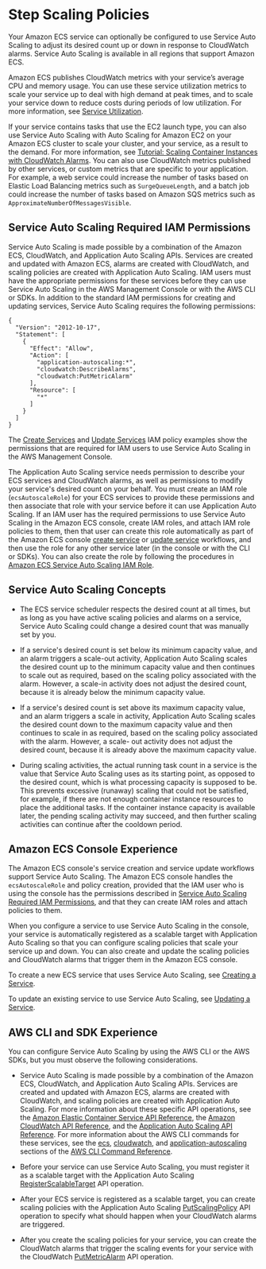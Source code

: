 # Step Scaling Policies<a name="service-autoscaling-stepscaling"></a>

Your Amazon ECS service can optionally be configured to use Service Auto Scaling to adjust its desired count up or down in response to CloudWatch alarms\. Service Auto Scaling is available in all regions that support Amazon ECS\.

Amazon ECS publishes CloudWatch metrics with your service’s average CPU and memory usage\. You can use these service utilization metrics to scale your service up to deal with high demand at peak times, and to scale your service down to reduce costs during periods of low utilization\. For more information, see [Service Utilization](cloudwatch-metrics.md#service_utilization)\.

If your service contains tasks that use the EC2 launch type, you can also use Service Auto Scaling with Auto Scaling for Amazon EC2 on your Amazon ECS cluster to scale your cluster, and your service, as a result to the demand\. For more information, see [Tutorial: Scaling Container Instances with CloudWatch Alarms](cloudwatch_alarm_autoscaling.md)\. You can also use CloudWatch metrics published by other services, or custom metrics that are specific to your application\. For example, a web service could increase the number of tasks based on Elastic Load Balancing metrics such as `SurgeQueueLength`, and a batch job could increase the number of tasks based on Amazon SQS metrics such as `ApproximateNumberOfMessagesVisible`\.

## Service Auto Scaling Required IAM Permissions<a name="auto-scaling-IAM"></a>

Service Auto Scaling is made possible by a combination of the Amazon ECS, CloudWatch, and Application Auto Scaling APIs\. Services are created and updated with Amazon ECS, alarms are created with CloudWatch, and scaling policies are created with Application Auto Scaling\. IAM users must have the appropriate permissions for these services before they can use Service Auto Scaling in the AWS Management Console or with the AWS CLI or SDKs\. In addition to the standard IAM permissions for creating and updating services, Service Auto Scaling requires the following permissions:

```
{
  "Version": "2012-10-17",
  "Statement": [
    {
      "Effect": "Allow",
      "Action": [
        "application-autoscaling:*",
        "cloudwatch:DescribeAlarms",
        "cloudwatch:PutMetricAlarm"
      ],
      "Resource": [
        "*"
      ]
    }
  ]
}
```

The [Create Services](IAMPolicyExamples.md#IAM_create_service_policies) and [Update Services](IAMPolicyExamples.md#IAM_update_service_policies) IAM policy examples show the permissions that are required for IAM users to use Service Auto Scaling in the AWS Management Console\.

The Application Auto Scaling service needs permission to describe your ECS services and CloudWatch alarms, as well as permissions to modify your service's desired count on your behalf\. You must create an IAM role \(`ecsAutoscaleRole`\) for your ECS services to provide these permissions and then associate that role with your service before it can use Application Auto Scaling\. If an IAM user has the required permissions to use Service Auto Scaling in the Amazon ECS console, create IAM roles, and attach IAM role policies to them, then that user can create this role automatically as part of the Amazon ECS console [create service](create-service.md#create-service.title) or [update service](update-service.md) workflows, and then use the role for any other service later \(in the console or with the CLI or SDKs\)\. You can also create the role by following the procedures in [Amazon ECS Service Auto Scaling IAM Role](autoscale_IAM_role.md)\.

## Service Auto Scaling Concepts<a name="auto-scaling-concepts"></a>

+ The ECS service scheduler respects the desired count at all times, but as long as you have active scaling policies and alarms on a service, Service Auto Scaling could change a desired count that was manually set by you\.

+ If a service's desired count is set below its minimum capacity value, and an alarm triggers a scale\-out activity, Application Auto Scaling scales the desired count up to the minimum capacity value and then continues to scale out as required, based on the scaling policy associated with the alarm\. However, a scale\-in activity does not adjust the desired count, because it is already below the minimum capacity value\.

+ If a service's desired count is set above its maximum capacity value, and an alarm triggers a scale in activity, Application Auto Scaling scales the desired count down to the maximum capacity value and then continues to scale in as required, based on the scaling policy associated with the alarm\. However, a scale\- out activity does not adjust the desired count, because it is already above the maximum capacity value\.

+ During scaling activities, the actual running task count in a service is the value that Service Auto Scaling uses as its starting point, as opposed to the desired count, which is what processing capacity is supposed to be\. This prevents excessive \(runaway\) scaling that could not be satisfied, for example, if there are not enough container instance resources to place the additional tasks\. If the container instance capacity is available later, the pending scaling activity may succeed, and then further scaling activities can continue after the cooldown period\.

## Amazon ECS Console Experience<a name="service-auto-scaling-console"></a>

The Amazon ECS console's service creation and service update workflows support Service Auto Scaling\. The Amazon ECS console handles the `ecsAutoscaleRole` and policy creation, provided that the IAM user who is using the console has the permissions described in [Service Auto Scaling Required IAM Permissions](#auto-scaling-IAM), and that they can create IAM roles and attach policies to them\.

When you configure a service to use Service Auto Scaling in the console, your service is automatically registered as a scalable target with Application Auto Scaling so that you can configure scaling policies that scale your service up and down\. You can also create and update the scaling policies and CloudWatch alarms that trigger them in the Amazon ECS console\.

To create a new ECS service that uses Service Auto Scaling, see [Creating a Service](create-service.md)\.

To update an existing service to use Service Auto Scaling, see [Updating a Service](update-service.md)\.

## AWS CLI and SDK Experience<a name="service-auto-scaling-api"></a>

You can configure Service Auto Scaling by using the AWS CLI or the AWS SDKs, but you must observe the following considerations\.

+ Service Auto Scaling is made possible by a combination of the Amazon ECS, CloudWatch, and Application Auto Scaling APIs\. Services are created and updated with Amazon ECS, alarms are created with CloudWatch, and scaling policies are created with Application Auto Scaling\. For more information about these specific API operations, see the [Amazon Elastic Container Service API Reference](http://docs.aws.amazon.com/AmazonECS/latest/APIReference/), the [Amazon CloudWatch API Reference](http://docs.aws.amazon.com/AmazonCloudWatch/latest/APIReference/), and the [Application Auto Scaling API Reference](http://docs.aws.amazon.com/ApplicationAutoScaling/latest/APIReference/)\. For more information about the AWS CLI commands for these services, see the [ecs](http://docs.aws.amazon.com/cli/latest/reference/ecs), [cloudwatch](http://docs.aws.amazon.com/cli/latest/reference/cloudwatch), and [application\-autoscaling](http://docs.aws.amazon.com/cli/latest/reference/application-autoscaling) sections of the [AWS CLI Command Reference](http://docs.aws.amazon.com/cli/latest/reference/)\.

+ Before your service can use Service Auto Scaling, you must register it as a scalable target with the Application Auto Scaling [RegisterScalableTarget](http://docs.aws.amazon.com/ApplicationAutoScaling/latest/APIReference/API_RegisterScalableTarget.html) API operation\.

+ After your ECS service is registered as a scalable target, you can create scaling policies with the Application Auto Scaling [PutScalingPolicy](http://docs.aws.amazon.com/ApplicationAutoScaling/latest/APIReference/API_PutScalingPolicy.html) API operation to specify what should happen when your CloudWatch alarms are triggered\.

+ After you create the scaling policies for your service, you can create the CloudWatch alarms that trigger the scaling events for your service with the CloudWatch [PutMetricAlarm](http://docs.aws.amazon.com/AmazonCloudWatch/latest/APIReference/API_PutMetricAlarm.html) API operation\.